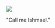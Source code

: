![](https://db-feed.s3.amazonaws.com/legacy/Screen_Shot_2019_11_18_at_7_18_06_PM-1574122841731.png)

"Call me Ishmael."
